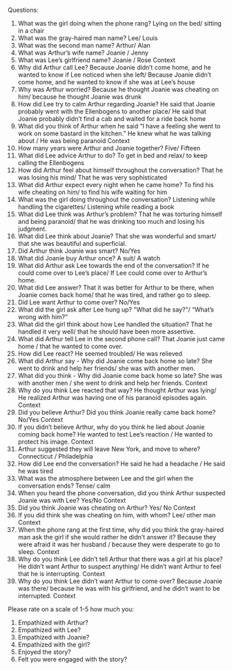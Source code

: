 Questions:
1.  What was the girl doing when the phone rang? Lying on the bed/ sitting in a chair
2.  What was the gray-haired man name? Lee/ Louis
3.  What was the second man name? Arthur/ Alan
4.  What was Arthur’s wife name?  Joanie / Jenny
5.  What was Lee’s girlfriend name?   Joanie / Rose Context
6.  Why did Arthur call Lee? Because Joanie didn’t come home, and he wanted to know if Lee noticed when she left/ Because Joanie didn’t come home, and he wanted to know if she was at Lee’s house
7.  Why was Arthur worried? Because he thought Joanie was cheating on him/ because he thought Joanie was drunk 
8.  How did Lee try to calm Arthur regarding Joanie? He said that Joanie probably went with the Ellenbogens to another place/ He said that Joanie probably didn’t find a cab and waited for a ride back home
9.  What did you think of Arthur when he said “I have a feeling she went to work on some bastard in the kitchen.” He knew what he was talking about / He was being paranoid Context
10. How many years were Arthur and Joanie together? Five/ Fifteen
11. What did Lee advice Arthur to do? To get in bed and relax/ to keep calling the Ellenbogens
12. How did Arthur feel about himself throughout the conversation? That he was losing his mind/ That he was very sophisticated
13. What did Arthur expect every night when he came home? To find his wife cheating on him/ to find his wife waiting for him 
14. What was the girl doing throughout the conversation? Listening while handling the cigarettes/ Listening while reading a book
15. What did Lee think was Arthur’s problem? That he was torturing himself and being paranoid/ that he was drinking too much and losing his judgment.
16. What did Lee think about Joanie? That she was wonderful and smart/ that she was beautiful and superficial.
17. Did Arthur think Joanie was smart? No/Yes
18. What did Joanie buy Arthur once? A suit/ A watch
19. What did Arthur ask Lee towards the end of the conversation? If he could come over to Lee’s place/ If Lee could come over to Arthur’s home.
20. What did Lee answer? That it was better for Arthur to be there, when Joanie comes back home/ that he was tired, and rather go to sleep.
21. Did Lee want Arthur to come over? No/Yes 
22. What did the girl ask after Lee hung up? "What did he say?"/ “What’s wrong with him?”
23. What did the girl think about how Lee handled the situation? That he handled it very well/ that he should have been more assertive.
24. What did Arthur tell Lee in the second phone call? That Joanie just came home / that he wanted to come over.
25. How did Lee react? He seemed troubled/ He was relieved
26. What did Arthur say - Why did Joanie come back home so late? She went to drink and help her friends/ she was with another men.
27. What did you think - Why did Joanie come back home so late? She was with another men / she went to drink and help her friends. Context
28. Why do you think Lee reacted that way? He thought Arthur was lying/ He realized Arthur was having one of his paranoid episodes again. Context
29. Did you believe Arthur? Did you think Joanie really came back home? No/Yes Context
30. If you didn’t believe Arthur, why do you think he lied about Joanie coming back home? He wanted to test Lee’s reaction / He wanted to protect his image. Context
31. Arthur suggested they will leave New York, and move to where? Connecticut / Philadelphia 
32. How did Lee end the conversation? He said he had a headache /  He said he was tired
33. What was the atmosphere between Lee and the girl when the conversation ends? Tense/ calm
34. When you heard the phone conversation, did you think Arthur suspected Joanie was with Lee? Yes/No Context
35. Did you think Joanie was cheating on Arthur? Yes/ No Context
36. If you did think she was cheating on him, with whom? Lee/ other man Context
37. When the phone rang at the first time, why did you think the gray-haired man ask the girl if she would rather he didn’t answer it? Because they were afraid it was her husband / because they were desperate to go to sleep. Context
38. Why do you think Lee didn’t tell Arthur that there was a girl at his place? He didn’t want Arthur to suspect anything/ He didn’t want Arthur to feel that he is interrupting. Context
39. Why do you think Lee didn’t want Arthur to come over? Because Joanie was there/ because he was with his girlfriend, and he didn’t want to be interrupted. Context


Please rate on a scale of 1-5 how much you:
1.  Empathized with Arthur?
2.  Empathized with Lee?
3.  Empathized with Joanie?
4.  Empathized with the girl?
5.  Enjoyed the story?
6.  Felt you were engaged with the story?
